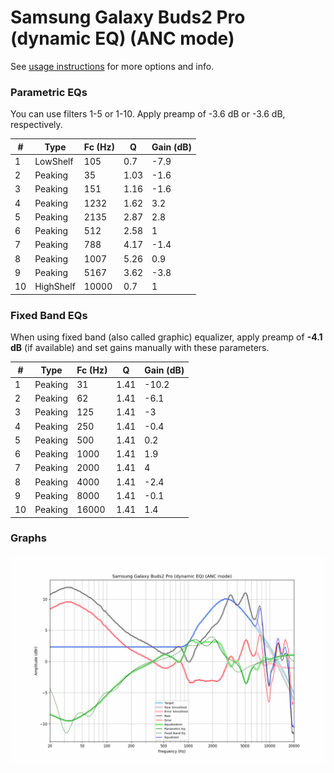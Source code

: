 # Samsung Galaxy Buds2 Pro (dynamic EQ) (ANC mode)
See [usage instructions](https://github.com/jaakkopasanen/AutoEq#usage) for more options and info.

### Parametric EQs
You can use filters 1-5 or 1-10. Apply preamp of -3.6 dB or -3.6 dB, respectively.

|   # | Type      |   Fc (Hz) |    Q |   Gain (dB) |
|-----|-----------|-----------|------|-------------|
|   1 | LowShelf  |       105 | 0.7  |        -7.9 |
|   2 | Peaking   |        35 | 1.03 |        -1.6 |
|   3 | Peaking   |       151 | 1.16 |        -1.6 |
|   4 | Peaking   |      1232 | 1.62 |         3.2 |
|   5 | Peaking   |      2135 | 2.87 |         2.8 |
|   6 | Peaking   |       512 | 2.58 |         1   |
|   7 | Peaking   |       788 | 4.17 |        -1.4 |
|   8 | Peaking   |      1007 | 5.26 |         0.9 |
|   9 | Peaking   |      5167 | 3.62 |        -3.8 |
|  10 | HighShelf |     10000 | 0.7  |         1   |

### Fixed Band EQs
When using fixed band (also called graphic) equalizer, apply preamp of **-4.1 dB** (if available) and set gains manually with these parameters.

|   # | Type    |   Fc (Hz) |    Q |   Gain (dB) |
|-----|---------|-----------|------|-------------|
|   1 | Peaking |        31 | 1.41 |       -10.2 |
|   2 | Peaking |        62 | 1.41 |        -6.1 |
|   3 | Peaking |       125 | 1.41 |        -3   |
|   4 | Peaking |       250 | 1.41 |        -0.4 |
|   5 | Peaking |       500 | 1.41 |         0.2 |
|   6 | Peaking |      1000 | 1.41 |         1.9 |
|   7 | Peaking |      2000 | 1.41 |         4   |
|   8 | Peaking |      4000 | 1.41 |        -2.4 |
|   9 | Peaking |      8000 | 1.41 |        -0.1 |
|  10 | Peaking |     16000 | 1.41 |         1.4 |

### Graphs
![](./Samsung%20Galaxy%20Buds2%20Pro%20(dynamic%20EQ)%20(ANC%20mode).png)
